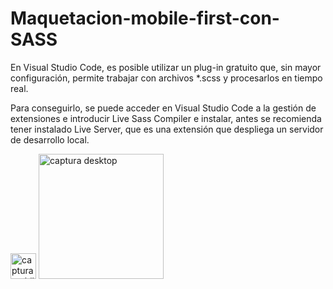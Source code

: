 # Maquetacion-mobile-first-con-SASS

En Visual Studio Code, es posible utilizar un plug-in gratuito que, sin mayor configuración, permite trabajar con archivos *.scss y procesarlos en tiempo real.

Para conseguirlo, se puede acceder en Visual Studio Code a la gestión de extensiones e introducir Live Sass Compiler e instalar, antes se recomienda tener instalado Live Server, que es una extensión que despliega un servidor de desarrollo local.

<img width="41" alt="captura mobile first" src="https://user-images.githubusercontent.com/85174942/231198428-33997f29-90cf-4d23-bd9a-3f35620106a3.png">
<img width="200" alt="captura desktop" src="https://user-images.githubusercontent.com/85174942/231207536-53836bb4-8ecc-47d2-b39e-c6ff6304ada3.png">
